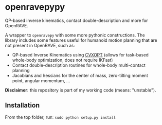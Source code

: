 # openravepypy

QP-based inverse kinematics, contact double-description and more for OpenRAVE.

A wrapper to `openravepy` with some more pythonic constructions. The library
includes some features useful for humanoid motion planning that are not present
in OpenRAVE, such as:

- QP-based Inverse Kinematics using [CVXOPT](http://cvxopt.org/index.html)
  (allows for task-based whole-body optimization, does not require IKFast)
- Contact double-description routines for whole-body multi-contact planning
- Jacobians and hessians for the center of mass, zero-tilting moment point,
  angular momentum, ...

**Disclaimer:** this repository is part of my working code (means: "unstable").

## Installation

From the top folder, run: `sudo python setup.py install`
